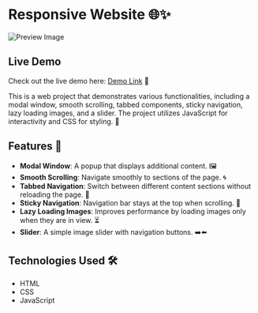 # Responsive Website 🌐✨

![Preview Image](https://github.com/user-attachments/assets/820c2342-604c-4628-834e-39537465eebf)

## Live Demo
Check out the live demo here: [Demo Link](https://novabankgb.netlify.app/) 🚀

This is a web project that demonstrates various functionalities, including a modal window, smooth scrolling, tabbed components, sticky navigation, lazy loading images, and a slider. The project utilizes JavaScript for interactivity and CSS for styling. 🎨

## Features 🌟

- **Modal Window**: A popup that displays additional content. 🖼️
- **Smooth Scrolling**: Navigate smoothly to sections of the page. 🌀
- **Tabbed Navigation**: Switch between different content sections without reloading the page. 🔄
- **Sticky Navigation**: Navigation bar stays at the top when scrolling. 📌
- **Lazy Loading Images**: Improves performance by loading images only when they are in view. ⏳
- **Slider**: A simple image slider with navigation buttons. ➡️⬅️

## Technologies Used 🛠️

- HTML
- CSS
- JavaScript
